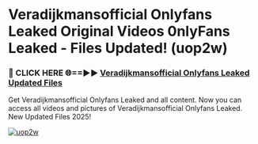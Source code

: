 # Veradijkmansofficial Onlyfans Leaked Original Videos 0nlyFans Leaked - Files Updated! (uop2w)

<h3>🔴 CLICK HERE 🌐==►► <a href="https://tinyurl.com/x26r9saj" rel="nofollow">Veradijkmansofficial Onlyfans Leaked Updated Files</a></h3>

Get Veradijkmansofficial Onlyfans Leaked and all content. Now you can access all videos and pictures of Veradijkmansofficial Onlyfans Leaked. New Updated Files 2025!

[![uop2w](https://i.imgur.com/LkgZPqh.gif)](https://tinyurl.com/x26r9saj)
